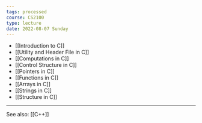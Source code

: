 ```yaml
---
tags: processed
course: CS2100
type: lecture
date: 2022-08-07 Sunday
---
```

- [[Introduction to C]]
- [[Utility and Header File in C]]
- [[Computations in C]]
- [[Control Structure in C]]
- [[Pointers in C]]
- [[Functions in C]]
- [[Arrays in C]]
- [[Strings in C]]
- [[Structure in C]]

---
See also: [[C++]]

